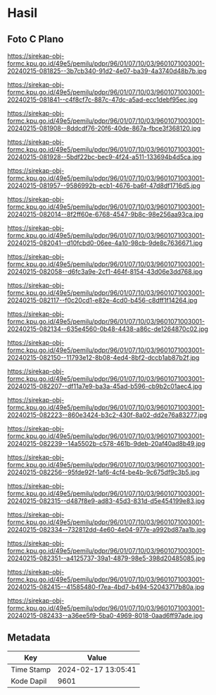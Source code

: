 # Hasil

## Foto C Plano

https://sirekap-obj-formc.kpu.go.id/49e5/pemilu/pdpr/96/01/07/10/03/9601071003001-20240215-081825--3b7cb340-91d2-4e07-ba39-4a3740d48b7b.jpg

https://sirekap-obj-formc.kpu.go.id/49e5/pemilu/pdpr/96/01/07/10/03/9601071003001-20240215-081841--c4f8cf7c-887c-47dc-a5ad-ecc1debf95ec.jpg

https://sirekap-obj-formc.kpu.go.id/49e5/pemilu/pdpr/96/01/07/10/03/9601071003001-20240215-081908--8ddcdf76-20f6-40de-867a-fbce3f368120.jpg

https://sirekap-obj-formc.kpu.go.id/49e5/pemilu/pdpr/96/01/07/10/03/9601071003001-20240215-081928--5bdf22bc-bec9-4f24-a511-133694b4d5ca.jpg

https://sirekap-obj-formc.kpu.go.id/49e5/pemilu/pdpr/96/01/07/10/03/9601071003001-20240215-081957--9586992b-ecb1-4676-ba6f-47d8df1716d5.jpg

https://sirekap-obj-formc.kpu.go.id/49e5/pemilu/pdpr/96/01/07/10/03/9601071003001-20240215-082014--8f2ff60e-6768-4547-9b8c-98e256aa93ca.jpg

https://sirekap-obj-formc.kpu.go.id/49e5/pemilu/pdpr/96/01/07/10/03/9601071003001-20240215-082041--d10fcbd0-06ee-4a10-98cb-9de8c7636671.jpg

https://sirekap-obj-formc.kpu.go.id/49e5/pemilu/pdpr/96/01/07/10/03/9601071003001-20240215-082058--d6fc3a9e-2cf1-464f-8154-43d06e3dd768.jpg

https://sirekap-obj-formc.kpu.go.id/49e5/pemilu/pdpr/96/01/07/10/03/9601071003001-20240215-082117--f0c20cd1-e82e-4cd0-b456-c8dff1f14264.jpg

https://sirekap-obj-formc.kpu.go.id/49e5/pemilu/pdpr/96/01/07/10/03/9601071003001-20240215-082134--635e4560-0b48-4438-a86c-de1264870c02.jpg

https://sirekap-obj-formc.kpu.go.id/49e5/pemilu/pdpr/96/01/07/10/03/9601071003001-20240215-082150--11793e12-8b08-4ed4-8bf2-dccb1ab87b2f.jpg

https://sirekap-obj-formc.kpu.go.id/49e5/pemilu/pdpr/96/01/07/10/03/9601071003001-20240215-082207--df11a7e9-ba3a-45ad-b596-cb9b2c01aec4.jpg

https://sirekap-obj-formc.kpu.go.id/49e5/pemilu/pdpr/96/01/07/10/03/9601071003001-20240215-082223--860e3424-b3c2-430f-8a02-dd2e76a83277.jpg

https://sirekap-obj-formc.kpu.go.id/49e5/pemilu/pdpr/96/01/07/10/03/9601071003001-20240215-082239--14a5502b-c578-461b-9deb-20af40ad8b49.jpg

https://sirekap-obj-formc.kpu.go.id/49e5/pemilu/pdpr/96/01/07/10/03/9601071003001-20240215-082256--95fde92f-1af6-4cf4-be4b-9c675df9c3b5.jpg

https://sirekap-obj-formc.kpu.go.id/49e5/pemilu/pdpr/96/01/07/10/03/9601071003001-20240215-082315--d487f8e9-ad83-45d3-831d-d5e454199e83.jpg

https://sirekap-obj-formc.kpu.go.id/49e5/pemilu/pdpr/96/01/07/10/03/9601071003001-20240215-082334--732812dd-4e60-4e04-977e-a992bd87aa1b.jpg

https://sirekap-obj-formc.kpu.go.id/49e5/pemilu/pdpr/96/01/07/10/03/9601071003001-20240215-082351--a4125737-39a1-4879-98e5-398d20485085.jpg

https://sirekap-obj-formc.kpu.go.id/49e5/pemilu/pdpr/96/01/07/10/03/9601071003001-20240215-082415--41585480-f7ea-4bd7-b494-52043717b80a.jpg

https://sirekap-obj-formc.kpu.go.id/49e5/pemilu/pdpr/96/01/07/10/03/9601071003001-20240215-082433--a36ee5f9-5ba0-4969-8018-0aad6ff97ade.jpg


## Metadata

| Key        | Value               |
| ---------- | ------------------- |
| Time Stamp | 2024-02-17 13:05:41 |
| Kode Dapil | 9601                |



